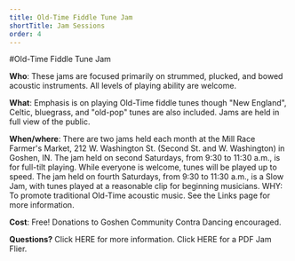```yaml
---
title: Old-Time Fiddle Tune Jam
shortTitle: Jam Sessions
order: 4
---
```


#Old-Time Fiddle Tune Jam

**Who**: These jams are focused primarily on strummed, plucked, and bowed acoustic instruments. All levels of playing ability are welcome.

**What**: Emphasis is on playing Old-Time fiddle tunes though "New England", Celtic, bluegrass, and "old-pop" tunes are also included. Jams are held in full view of the public.

**When/where**:  There are two jams held each month at the Mill Race Farmer's Market, 212 W. Washington St. (Second St. and W. Washington) in Goshen, IN. 
The jam held on second Saturdays, from 9:30 to 11:30 a.m., 
is for full-tilt playing. While everyone is welcome, tunes will be played up to speed.
The jam held on fourth Saturdays, from 9:30 to 11:30 a.m., 
is a Slow Jam, with tunes played at a reasonable clip for beginning musicians. 
WHY: To promote traditional Old-Time acoustic music. See the Links page for more information.

**Cost**: Free! Donations to Goshen Community Contra Dancing encouraged.

**Questions?** Click HERE for more information. Click HERE for a PDF Jam Flier.